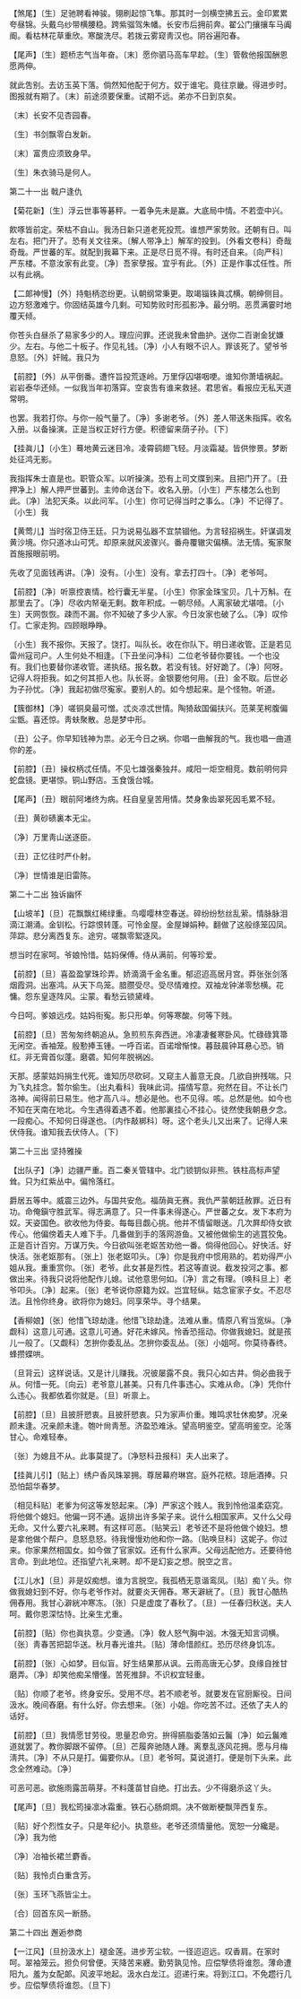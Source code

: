 <!-- { "loadSidebar": true } -->
【煞尾】〔生〕足驰聘看神骏。翎刷起惊飞隼。那其时一剑横空拂五云。金印累累夸昼锦。头戴乌纱带横腰稳。跨紫骝驾朱幡。长安市后拥前奔。翟公门攘攘车马阗阍。看枯林花草重欣。寒酸洗尽。若拨云雾窥靑汉也。阴谷遍阳春。

【尾声】〔生〕题桥志气当年奋。〔末〕愿你驷马高车早趁。〔生〕管敎他报国酬恩愿两伸。

就此吿别。去访玉英下落。倘然知他配于何方。奴于谁宅。竟往京畿。得进步时。图报就有期了。〔末〕前途须要保重。试期不远。弟亦不日到京矣。 

〔末〕长安不见杏园春。



〔生〕书剑飘零白发新。

〔末〕富贵应须致身早。



〔生〕朱衣骑马是何人。 

第二十一出
戟户逢仇

【菊花新】〔生〕浮云世事等碁秤。一着争先未是赢。大底局中情。不若壶中兴。

飮啄皆前定。荣枯不自山。我汤日新只道老死投荒。谁想严家势败。还朝有日。叫左右。把门开了。恐有关文往来。〔解人带净上〕解军的投到。〔外看文卷科〕奇哉奇哉。严世蕃的军。就配到我幕下来。正是尽日觅不得。有时还自来。〔向严科〕严东楼。不意汝家有此变。〔净〕吾家孽报。宜乎有此。〔外〕正是作事忒任性。所以有此祸。 

【二郞神慢】〔外〕持魁柄恣纷更。认朝纲常秉更。取竭锱铢眞忒横。朝绅侧目。边方怒激难宁。你固结英雄今几剩。可知势败时形孤影净。最分明。恶贯满霎时地覆天倾。

你苍头白昼杀了易家多少的人。理应问罪。还说我未曾曲护。送你二百谢金犹嫌少。左右。与他二十板子。作见礼钱。〔净〕小人有眼不识人。罪该死了。望爷爷息怒。〔外〕奸贼。我只为 

【前腔】〔外〕从平倒番。遭忤旨投荒逐岭。万里俘囚堪咽哽。谁知你萧墙祸起。岩岩泰华还倾。一似我当年初落穽。空哀吿有谁来救拯。君思省。看报应无私天道常明。

也罢。我若打你。与你一般气量了。〔净〕多谢老爷。〔外〕差人带送朱指挥。收名入册。以备操演。正是当权正好行方便。积德留来荫子孙。〔下〕 

【挂眞儿】〔小生〕蓦地黄云迷目冷。凌霄鹞翅飞轻。月淡霜凝。皆供惨景。梦断处征鸿无影。

我指挥朱士直是也。职管众军。以听操演。恐有上司文牒到来。且把门开了。〔丑押净上〕解人押严世蕃到。主帅命送台下。收名入册。〔小生〕严东楼怎么也到此。〔净〕法犯天条。以此问军。〔小生〕你可记得当时之事么。〔净〕不记得了。〔小生〕我 

【黄莺儿】当时宿卫侍王廷。只为说易弘器不宜禁锢他。为言轻招祸生。奸谋调发黄沙境。你只道冰山可凭。却原来就风波骤兴。番舟覆辙灾偏横。法无情。寃家聚首施报眼前明。

先收了见面钱再讲。〔净〕没有。〔小生〕没有。拿去打四十。〔净〕老爷呵。 

【前腔】〔净〕听禀控衷情。检行囊无半星。〔小生〕你家金珠宝贝。几十万斛。在那里去了。〔净〕尽收内帑毫无剩。数年积成。一朝尽倾。人离家破尤堪喑。〔小生〕天网恢恢。疎而不漏。你不知破了多少人家。今日汝家也破了么。〔净〕叹伶仃。亡家走狗。四顾眼睁睁。

〔小生〕我不报你。天报了。饶打。叫队长。收在你队下。明日递收管。正是若见雷州寇司户。人生何处不相逢。〔下丑坐问净科〕二位老爷替你要钱。一个也没有。我们也要替你递收管。递执结。报名数。若没有钱。好好跪了。〔净〕阿呀。记得人将拒我。如之何其拒人也。队长哥。金银要他何用。〔丑〕金不取。后世必为子孙忧。〔净〕我起初做尽寃家。要别人的。如今想起来。是个怪物。听道。 

【簇御林】〔净〕嗟铜臭最可憎。忒炎凉忒世情。陶猗敌国偏扶兴。范莱芜枵腹偏尘甑。喜还惊。靑蚨聚散。总是梦中形。

〔丑〕公子。你早知钱神为祟。必无今日之祸。你唱一曲解我的气。我也唱一曲道你的差。 

【前腔】〔丑〕操权柄忒任情。不见七雄强秦独幷。咸阳一炬空相竞。数前明何异蛇盘镜。更堪惊。铜山野店。玉食饿台城。

【尾声】〔丑〕眼前阿堵终为病。枉自皇皇苦用情。焚身象齿翠死因毛累不轻。

〔丑〕黄砂碛裏本无尘。



〔净〕万里靑山送逐臣。

〔丑〕正忆往时严仆射。



〔净〕世情谁是旧雷陈。 

第二十二出
独诉幽怀

【山坡羊】〔旦〕花飘飘红稀绿重。鸟嘤嘤林空春送。碎纷纷愁丝乱萦。情脉脉泪滴江潮涌。金钏松。行踪恨转蓬。可怜金屋。金屋婵娟种。翻做了这般绦笼囚凤。萍踪。悲分离西复东。途穷。嗟飘零絮逐风。

想当时在家呵。爷娘怜惜。姑妈保傅。侍从满前。何等珍爱。 

【前腔】〔旦〕喜盈盈掌珠珍弄。娇滴滴千金名重。郁迢迢高居月宫。莽张张剑落烟霞洞。出塞鸿。从天下鸟笼。腤臜受尽。受尽情难控。双袖龙钟涕零愁横。花慵。怨东皇逐阵风。尘蒙。看愁云锁黛峰。

今日呵。爹娘远戍。姑妈衔寃。影只形单。何等寒酸。何等下贱。 

【前腔】〔旦〕苦匆匆终朝追从。急煎煎东奔西迸。冷凄凄餐寒卧风。忙碌碌箕箒无闲空。香袖笼。殷懃捧玉锺。一呼百诺。百诺增惭悚。暮鼓晨钟耳悬心恐。销红。非无膏首似蓬。磨砻。知何年脱祸凶。

天那。感蒙姑妈捐生代死。谁知历尽砍砢。又窥主人蓄意无良。几欲自拚残喘。只为飞丸挂念。暂尔偷生。〔出丸看科〕我味此词。描情写意。宛然在目。不让长门洛神。闻得前日易生。他才高八斗。想必是他。也不见得。咳。总然是他。如今也不知在天南在地北。今生遇得着遇不着。他那裏挂心不挂心。徒然使我朝悬夕念。一段痴心。不知何日得遂也。〔内作敲梆科〕呀。这个老头儿又出来了。记得人来伏侍我。谁知我去伏侍人。〔下〕 

第二十三出
坚持雅操

【出队子】〔净〕边疆严重。百二秦关管辖中。北门锁钥似非熊。铁柱高标声望耸。只为红紫丛中。偏怜落红。

爵居五等中。威震三边外。与国共安危。福荫眞无赛。我仇严蒙朝廷赦罪。近日有功。命俺鎭守胜武军。得志满意了。只一件事未得遂心。严世蕃之女。发下本府为奴。天姿国色。欲收他为侍妾。每每目觑心挑。他并不情留眼送。几次屛却侍女欲传心。他偏傍着夫人难下手。几番做到手的落网游鱼。又被他做偷生的逃罝狡兔。正是百计百穷。万谋万失。今日欲叫张老妪苦劝他一番。倘得他回心。好快活。好快活。张老妪那有。〔张上〕张老妪叩头。〔净〕你是我府中惯用熟的。若劝得严小姐从我。重重赏你。〔张〕老爷。此女甚是烈性。若这等直说。截发投河之事。都做出来。待我只说将他配作儿媳。试他意思何如。〔净〕言之有理。〔唤科旦上〕老爷叩头。〔净〕起来。〔张〕老爷说你原籍为奴。岂宜轻纵。姑念宦家子女。不忍尽法。且怜你终身。欲将你为媳妇。同享荣华。寻个结果。 

【香柳娘】〔张〕他惜飞琼劫逢。他惜飞琼劫逢。法难从重。情原八宥当宽纵。〔净觑科〕这意儿可通。这意儿可通。好花未嫁风。怜香恐摇动。你做我媳妇。就是孩儿一般了。〔又觑科〕怎拚你委乱丛。怎拚你委乱丛。〔张〕小姐呵。你莫待春终。蜂攒蝶哄。

〔旦背云〕这样说话。又是计儿赚我。况彼屡露不良。我只心如古井。倘必曲我于从。何惜一死。〔向云〕老爷意儿甚美。只有几件事违心。实难从命。〔净〕凭你什么违心。我都依着你就是。〔旦〕听禀上。 

【前腔】〔旦〕且披肝愬衷。且披肝愬衷。只为家声价重。雉鸣求牡休痴梦。况亲颜未逢。况亲颜未逢。匏叶尙靑葱。济盈恐难泳。望高明鉴空。望高明鉴空。沦落甘心。命难轻奉。

〔张〕为媳且不从。此事莫提了。〔净怒科丑报科〕夫人出来了。 

【挂眞儿引】〔贴上〕绣户香风珠翠拥。尊居幕府琳宫。庭外花秾。琼巵酒捧。只恐怕韶华春梦。

〔相见科贴〕老爹为何这等发怒起来。〔净〕严家这个贱人。我到怜他温柔窈窕。将他做个媳妇。他偏一窍不通。返排出许多架子来。说什么相国家声。又什么父母无命。又什么要六礼来聘。有这样可恶。〔贴笑云〕老爷还不是将他做个媳妇。想是拿他做个帮户。息怒息怒。待我慢慢劝他和你一路。〔贴唤旦科〕这妮子。你过来。你家果然相国女。如今做了官家奴。还有什么家声。父母远配他方。还要待他言命。到此地位。还指望六礼来聘。却不是幻妄之想。脱空之言。 

【江儿水】〔旦〕非是奴痴想。谁为言脱空。我孤栖无意谐鸾凤。〔贴〕痴丫头。你做我媳妇到不好。你与老爷作对。就要炎天佣舂。寒天澼絖了。〔旦〕我甘心酷热佣舂用。我甘心澼絖冲寒冻。〔张〕只是虚度了春秋了。〔旦〕一任春归秋送。夫人呵。戴你恩深怙恃。比亲生尤重。

【前腔】〔贴〕你也眞执意。少变通。〔净〕敎人怒气胸中汹。木强无知言词横。〔张〕靑春苦把韶华送。秋月春光谁共。〔贴〕薄命惜颜红。恐历尽终身饥冻。

【前腔】〔张〕心如梦。目似盲。好生结果那从讽。云雨高唐无心梦。良缘自挫甘磨弄。〔净〕却笑他痴呆懵懂。苦死推辞。不识权宜轻重。

〔贴〕你顺了老爷。终身安乐。受用不尽。若不顺老爷。就要发在官厨厮役。日间汲水。晚间舂磨。有什么好。你去想来。〔张〕小姐。你吃苦不过。还依了夫人的话好。 

【前腔】〔旦〕我情愿甘劳役。思量忍命穷。拚得臙脂委落如云鬞〔净〕如云鬞难道就罢了。教你脚跟不留停。〔旦〕芒履奔驰随人踵。离羣乱逐风花拥。愿与月梅淸共。〔净〕不从只是打。偏要你从。〔旦〕老爷呵。莫说道打。便是刎下头来。此念全然难动。〔净〕 

可恶可恶。欲施雨露茁萌芽。不料蓬苗甘自绝。打出去。少不得磨杀这丫头。 

【尾声】〔旦〕我松筠操凛冰霜重。铁石心肠烱烱。决不做断梗飘萍西复东。

〔贴〕好个烈性女子。只是年纪小。执意些。老爷还须情量他。宽恕一分纔是。〔净〕我为他 

〔净〕冶袖长裙兰麝香。



〔贴〕我怜贞白重含芳。

〔张〕玉环飞燕皆尘土。



〔合〕回首东风一断肠。 

第二十四出
邂逅参商

【一江风】〔旦扮汲水上〕褪金莲。进步芳尘软。一径迢迢远。叹香肩。在家时呵。翠袖笼云。担负何曾便。天降苦来纒。勤劳孰见怜。应偿孼债将谁怨。薄命遭阳九。羞为女配郞。风波平地起。汲水白龙江。迢递行来。将到江口。不免趱行几步。应偿孼债将谁怨。〔旦下〕 

